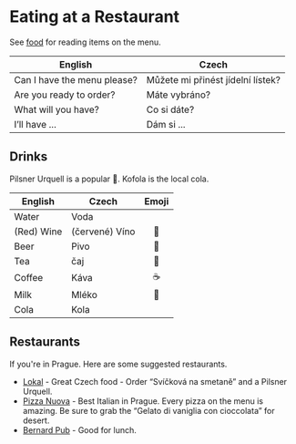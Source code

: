 Eating at a Restaurant
======================

See [food](Food.md) for reading items on the menu.

| English | Czech |
| ------- | ----- |
| Can I have the menu please? | Můžete mi přinést jídelní lístek? |
| Are you ready to order? | Máte vybráno? |
| What will you have? | Co si dáte? |
| I’ll have ... | Dám si ... |

## Drinks

Pilsner Urquell is a popular 🍺.  Kofola is the local cola.

| English | Czech | Emoji |
| ------- | ----- |:-----:|
| Water | Voda | |
| (Red) Wine | (červené) Víno | 🍷 |
| Beer | Pivo | 🍺 |
| Tea | čaj | 🍵 |
| Coffee | Káva | ☕️ |
| Milk | Mléko | 🍼 |
| Cola | Kola | |

## Restaurants

If you're in Prague. Here are some suggested restaurants.

- [Lokal](http://lokal-dlouha.ambi.cz/en/) - Great Czech food - Order “Svíčková na smetaně” and a Pilsner Urquell.
- [Pizza Nuova](http://pizzanuova.ambi.cz/en/) - Best Italian in Prague. Every pizza on the menu is amazing. Be sure to grab the “Gelato di vaniglia con cioccolata” for desert.
- [Bernard Pub](http://bernardpub.cz/pub/) - Good for lunch.
